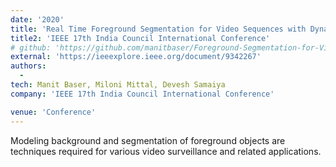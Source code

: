 ```yaml
---
date: '2020'
title: 'Real Time Foreground Segmentation for Video Sequences with Dynamic Background'
title2: 'IEEE 17th India Council International Conference'
# github: 'https://github.com/manitbaser/Foreground-Segmentation-for-Video-Sequences-with-Dynamic-Background'
external: 'https://ieeexplore.ieee.org/document/9342267'
authors:
  -
tech: Manit Baser, Miloni Mittal, Devesh Samaiya
company: 'IEEE 17th India Council International Conference'

venue: 'Conference'
---
```


Modeling background and segmentation of foreground objects are techniques required for various video surveillance and related applications.
